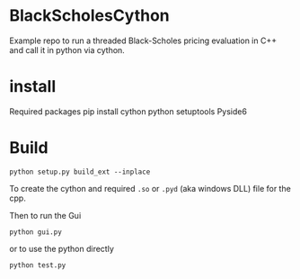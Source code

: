 # BlackScholesCython

Example repo to run a threaded Black-Scholes pricing evaluation in C++ and call it in python via cython.

# install

Required packages
pip install cython python setuptools Pyside6

# Build

```
python setup.py build_ext --inplace
```
To create the cython and required `.so` or `.pyd` (aka windows DLL) file for the cpp.

Then to run the Gui
```
python gui.py
```

or to use the python directly
```
python test.py
```
